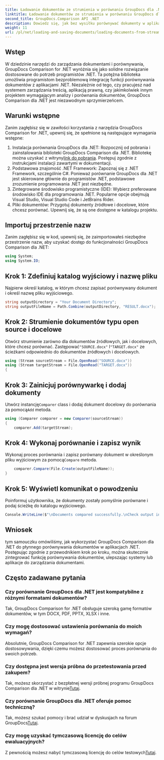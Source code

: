 ```yaml
---
title: Ładowanie dokumentów ze strumienia w porównaniu GroupDocs dla .NET
linktitle: Ładowanie dokumentów ze strumienia w porównaniu GroupDocs dla .NET
second_title: GroupDocs.Comparison API .NET
description: Dowiedz się, jak bez wysiłku porównywać dokumenty w aplikacjach .NET przy użyciu GroupDocs Comparison, potężnej biblioteki .NET.
weight: 11
url: /pl/net/loading-and-saving-documents/loading-documents-from-stream/
---
```

## Wstęp
W dziedzinie narzędzi do zarządzania dokumentami i porównywania, GroupDocs Comparison for .NET wyróżnia się jako solidne rozwiązanie dostosowane do potrzeb programistów .NET. Ta potężna biblioteka umożliwia programistom bezproblemową integrację funkcji porównywania dokumentów z aplikacjami .NET. Niezależnie od tego, czy pracujesz nad systemem zarządzania treścią, aplikacją prawną, czy jakimkolwiek innym projektem wymagającym analizy i porównania dokumentów, GroupDocs Comparison dla .NET jest niezawodnym sprzymierzeńcem.
## Warunki wstępne
Zanim zagłębisz się w zawiłości korzystania z narzędzia GroupDocs Comparison for .NET, upewnij się, że spełnione są następujące wymagania wstępne:
1.  Instalacja porównania GroupDocs dla .NET: Rozpocznij od pobrania i zainstalowania biblioteki GroupDocs Comparison dla .NET. Bibliotekę można uzyskać z witryny[link do pobrania](https://releases.groupdocs.com/comparison/net/). Postępuj zgodnie z instrukcjami instalacji zawartymi w dokumentacji.
2. Podstawowa znajomość .NET Framework: Zapoznaj się z .NET Framework, szczególnie C#. Ponieważ porównanie GroupDocs dla .NET jest skierowane głównie do programistów .NET, podstawowe zrozumienie programowania .NET jest niezbędne.
3. Zintegrowane środowisko programistyczne (IDE): Wybierz preferowane środowisko IDE dla programowania .NET. Popularne opcje obejmują Visual Studio, Visual Studio Code i JetBrains Rider.
4. Pliki dokumentów: Przygotuj dokumenty źródłowe i docelowe, które chcesz porównać. Upewnij się, że są one dostępne w katalogu projektu.

## Importuj przestrzenie nazw
Zanim zagłębisz się w kod, upewnij się, że zaimportowałeś niezbędne przestrzenie nazw, aby uzyskać dostęp do funkcjonalności GroupDocs Comparison dla .NET:
```csharp
using System;
using System.IO;
```
## Krok 1: Zdefiniuj katalog wyjściowy i nazwę pliku
Najpierw określ katalog, w którym chcesz zapisać porównywany dokument i określ nazwę pliku wyjściowego.
```csharp
string outputDirectory = "Your Document Directory";
string outputFileName = Path.Combine(outputDirectory, "RESULT.docx");
```
## Krok 2: Strumienie dokumentów typu open source i docelowe
 Otwórz strumienie zarówno dla dokumentów źródłowych, jak i docelowych, które chcesz porównać. Zastępować`"SOURCE.docx"` I`"TARGET.docx"` ze ścieżkami odpowiednio do dokumentów źródłowych i docelowych.
```csharp
using (Stream sourceStream = File.OpenRead("SOURCE.docx"))
using (Stream targetStream = File.OpenRead("TARGET.docx"))
{
```
## Krok 3: Zainicjuj porównywarkę i dodaj dokumenty
 Utwórz instancję`Comparer` class i dodaj dokument docelowy do porównania za pomocą`Add` metoda.
```csharp
using (Comparer comparer = new Comparer(sourceStream))
{
    comparer.Add(targetStream);
```
## Krok 4: Wykonaj porównanie i zapisz wynik
 Wykonaj proces porównania i zapisz porównany dokument w określonym pliku wyjściowym za pomocą`Compare` metoda.
```csharp
    comparer.Compare(File.Create(outputFileName));
}
```
## Krok 5: Wyświetl komunikat o powodzeniu
Poinformuj użytkownika, że dokumenty zostały pomyślnie porównane i podaj ścieżkę do katalogu wyjściowego.
```csharp
Console.WriteLine($"\nDocuments compared successfully.\nCheck output in {outputDirectory}.");
```

## Wniosek
tym samouczku omówiliśmy, jak wykorzystać GroupDocs Comparison dla .NET do płynnego porównywania dokumentów w aplikacjach .NET. Postępując zgodnie z przewodnikiem krok po kroku, można skutecznie zintegrować funkcję porównywania dokumentów, ulepszając systemy lub aplikacje do zarządzania dokumentami.
## Często zadawane pytania
### Czy porównanie GroupDocs dla .NET jest kompatybilne z różnymi formatami dokumentów?
Tak, GroupDocs Comparison for .NET obsługuje szeroką gamę formatów dokumentów, w tym DOCX, PDF, PPTX, XLSX i inne.
### Czy mogę dostosować ustawienia porównania do moich wymagań?
Absolutnie, GroupDocs Comparison for .NET zapewnia szerokie opcje dostosowywania, dzięki czemu możesz dostosować proces porównania do swoich potrzeb.
### Czy dostępna jest wersja próbna do przetestowania przed zakupem?
 Tak, możesz skorzystać z bezpłatnej wersji próbnej programu GroupDocs Comparison dla .NET w witrynie[Tutaj](https://releases.groupdocs.com/).
### Czy porównanie GroupDocs dla .NET oferuje pomoc techniczną?
Tak, możesz szukać pomocy i brać udział w dyskusjach na forum GroupDocs[Tutaj](https://forum.groupdocs.com/c/comparison/12).
### Czy mogę uzyskać tymczasową licencję do celów ewaluacyjnych?
 Z pewnością możesz nabyć tymczasową licencję do celów testowych[Tutaj](https://purchase.groupdocs.com/temporary-license/).